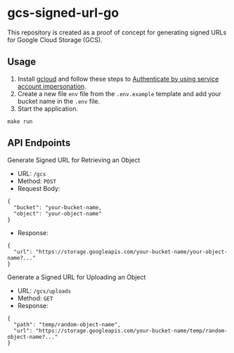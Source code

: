# gcs-signed-url-go

This repository is created as a proof of concept for generating signed URLs for Google Cloud Storage (GCS).

## Usage

1. Install [gcloud](https://cloud.google.com/sdk/docs/install) and follow these steps to [Authenticate by using service account impersonation](https://cloud.google.com/docs/authentication/use-service-account-impersonation).
2. Create a new file `env` file from the `.env.example` template and add your bucket name in the `.env` file.
3. Start the application.

```
make run
```

## API Endpoints

Generate Signed URL for Retrieving an Object

- URL: `/gcs`
- Method: `POST`
- Request Body:

```
{
  "bucket": "your-bucket-name,
  "object": "your-object-name"
}
```

- Response:

```
{
  "url": "https://storage.googleapis.com/your-bucket-name/your-object-name?..."
}
```

Generate a Signed URL for Uploading an Object

- URL: `/gcs/uploads`
- Method: `GET`
- Response:

```
{
  "path": "temp/random-object-name",
  "url": "https://storage.googleapis.com/your-bucket-name/temp/random-object-name?..."
}
```
